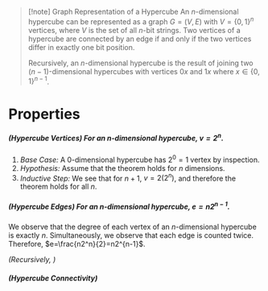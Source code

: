>[!note] Graph Representation of a Hypercube
>An $n$-dimensional hypercube can be represented as a graph $G=(V,E)$ with $V=\{0, 1\}^n$ vertices, where $V$ is the set of all $n$-bit strings. Two vertices of a hypercube are connected by an edge if and only if the two vertices differ in exactly one bit position.
>
>Recursively, an $n$-dimensional hypercube is the result of joining two $(n-1)$-dimensional hypercubes with vertices $0x$ and $1x$ where $x \in \{0,1\}^{n-1}$.
# Properties
##### (Hypercube Vertices) For an n-dimensional hypercube, $v=2^n$.
1. *Base Case:* A 0-dimensional hypercube has $2^0=1$ vertex by inspection.
2. *Hypothesis:* Assume that the theorem holds for $n$ dimensions.
3. *Inductive Step:* We see that for $n+1$, $v=2(2^n)$, and therefore the theorem holds for all $n$.
##### (Hypercube Edges) For an n-dimensional hypercube, $e=n2^{n-1}$.
We observe that the degree of each vertex of an $n$-dimensional hypercube is exactly $n$. Simultaneously, we observe that each edge is counted twice. Therefore, $e=\frac{n2^n}{2}=n2^{n-1}$.

*(Recursively, )*

##### (Hypercube Connectivity) 